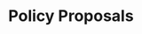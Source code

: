---
title: "Policy Proposals"
description: "Explore Jose Vega's comprehensive policy proposals for transforming America, from economic reform to foreign policy innovation."
---